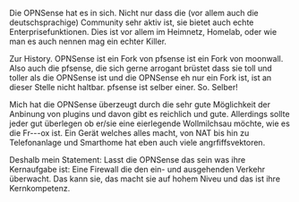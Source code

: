 Die OPNSense hat es in sich. Nicht nur dass die (vor allem auch die deutschsprachige) Community sehr aktiv ist, sie bietet auch echte Enterprisefunktionen. Dies ist vor allem im Heimnetz, Homelab, oder wie man es auch nennen mag ein echter Killer.

Zur History. OPNSense ist ein Fork von pfsense ist ein Fork von moonwall. Also auch die pfsense, die sich gerne arrogant brüstet dass sie toll und toller als die OPNSense ist und die OPNSense eh nur ein Fork ist, ist an dieser Stelle nicht haltbar. pfsense ist selber einer. So. Selber!

Mich hat die OPNSense überzeugt durch die sehr gute Möglichkeit der Anbinung von plugins und davon gibt es reichlich und gute. Allerdings sollte jeder gut überlegen ob er/sie eine eierlegende Wollmilchsau möchte, wie es die Fr---ox ist. Ein Gerät welches alles macht, von NAT bis hin zu Telefonanlage und Smarthome hat eben auch viele angrfiffsvektoren.

Deshalb mein Statement: Lasst die OPNSense das sein was ihre Kernaufgabe ist: Eine Firewall die den ein- und ausgehenden Verkehr überwacht. Das kann sie, das macht sie auf hohem Niveu und das ist ihre Kernkompetenz.
